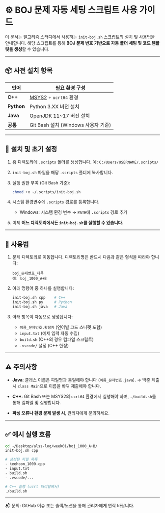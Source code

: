 # ⚙️ BOJ 문제 자동 세팅 스크립트 사용 가이드

이 문서는 알고리즘 스터디에서 사용하는 `init-boj.sh` 스크립트의 설치 및 사용법을 안내합니다.
해당 스크립트를 통해 **BOJ 문제 번호 기반으로 자동 폴더 세팅 및 코드 템플릿을 생성**할 수 있습니다.

---

## 📦 사전 설치 항목

| 언어         | 필요 환경 구성                                      |
| ---------- | --------------------------------------------- |
| **C++**    | [MSYS2](https://www.msys2.org/) + `ucrt64` 환경 |
| **Python** | Python 3.XX 버전 설치                             |
| **Java**   | OpenJDK 11\~17 버전 설치                          |
| **공통**     | Git Bash 설치 (Windows 사용자 기준)                  |

---

## 📁 설치 및 초기 설정

1. 홈 디렉토리에 `.scripts` 폴더를 생성합니다.
   예: `C:/Users/USERNAME/.scripts/`

2. `init-boj.sh` 파일을 해당 `.scripts` 폴더에 복사합니다.

3. 실행 권한 부여 (Git Bash 기준):

   ```bash
   chmod +x ~/.scripts/init-boj.sh
   ```

4. 시스템 환경변수에 `.scripts` 경로를 등록합니다.

   * Windows: 시스템 환경 변수 → `PATH`에 `.scripts` 경로 추가

5. 이제 **어느 디렉토리에서든 `init-boj.sh`를 실행할 수 있습니다.**

---

## 🚀 사용법

1. 문제 디렉토리로 이동합니다.
   디렉토리명은 반드시 다음과 같은 형식을 따라야 합니다:

   ```file
   boj_문제번호_제목
   예: boj_1000_A+B
   ```

2. 아래 명령어 중 하나를 실행합니다:

   ```bash
   init-boj.sh cpp    # C++
   init-boj.sh py     # Python
   init-boj.sh java   # Java
   ```

3. 아래 항목이 자동으로 생성됩니다:

   * `이름_문제번호.확장자` (언어별 코드 스니펫 포함)
   * `input.txt` (예제 입력 자동 수집)
   * `build.sh` (C++의 경우 컴파일 스크립트)
   * `.vscode/` 설정 (C++ 한정)

---

## ⚠️ 주의사항

* **Java**: 클래스 이름은 파일명과 동일해야 합니다 (`이름_문제번호.java`).
  → 백준 제출 시 `class Main`으로 이름을 바꿔 제출해야 합니다.

* **C++**: Git Bash 또는 MSYS2의 `ucrt64` 환경에서 실행해야 하며,
  `./build.sh`를 통해 컴파일 및 실행합니다.

* **파싱 오류나 환경 문제 발생 시**, 관리자에게 문의하세요.

---

## ✅ 예시 실행 흐름

```bash
cd ~/Desktop/alss-log/week01/boj_1000_A+B/
init-boj.sh cpp
```

```bash
# 생성된 파일 목록
- keehoon_1000.cpp
- input.txt
- build.sh
- .vscode/...
```

```bash
# C++ 실행 (ucrt 터미널에서)
./build.sh
```

---

📬 문의: GitHub 이슈 또는 슬랙/노션을 통해 관리자에게 연락 바랍니다.
